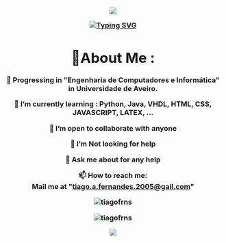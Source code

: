 <h3 align="center">

![](https://capsule-render.vercel.app/api?type=waving&height=120&color=gradient&textBg=false&section=header)


  <a href="https://git.io/typing-svg"><img src="https://readme-typing-svg.demolab.com?font=Fira+Code&pause=1000&center=true&vCenter=true&random=false&width=435&lines=Hello!+Welcome+to+my+github+page;I+am+Tiago+Fernandes" alt="Typing SVG" /></a>

<p align="center">
  
</p>


<div align="center">

# 💫About Me :
🔭 Progressing in "Engenharia de Computadores e Informática" in Universidade de Aveiro.
  
🌱 I’m currently learning : Python, Java, VHDL, HTML, CSS, JAVASCRIPT, LATEX, ...

👯 I’m open to collaborate with anyone

🤔 I’m Not looking for help

💬 Ask me about for any help

📫 How to reach me:  
  Mail me at "tiago.a.fernandes.2005@gail.com"


<p><img align="center" src="https://github-readme-stats.vercel.app/api/top-langs?username=tiagofrns&show_icons=true&theme=dark&locale=en&layout=compact" alt="tiagofrns" /></p>

<p><img align="center" src="https://github-readme-streak-stats.herokuapp.com/?user=tiagofrns&theme=dark&layout=compact" alt="tiagofrns" /></p>

<!--



- 🔭 I’m currently working on ...
- 🌱 I’m currently learning ...
- 👯 I’m looking to collaborate on ...
- 🤔 I’m looking for help with ...
- 💬 Ask me about ...
- 📫 How to reach me: ...
- 😄 Pronouns: ...
- ⚡ Fun fact: ...
-->
![](https://capsule-render.vercel.app/api?type=waving&height=120&color=gradient&textBg=false&section=footer)
